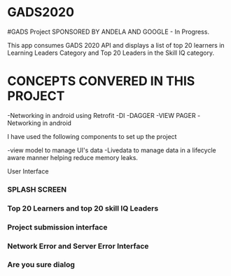 # GADS2020
#GADS Project SPONSORED BY ANDELA AND GOOGLE - In Progress.

This app consumes GADS 2020 API and displays a list of top 20 learners in Learning Leaders Category and Top 20 Leaders in the Skill IQ category.

# CONCEPTS CONVERED IN THIS PROJECT
-Networking in android using Retrofit
-DI
-DAGGER
-VIEW PAGER
-Networking in android

I have used the following components to set up the project

-view model to manage UI's data
-Livedata to manage data in a lifecycle aware manner helping reduce memory leaks.

User Interface

### SPLASH SCREEN

### Top 20 Learners and top 20 skill IQ Leaders

### Project submission interface

### Network Error and Server Error Interface

### Are you sure dialog
